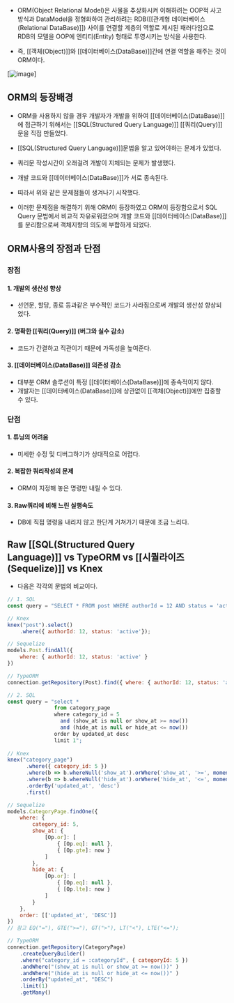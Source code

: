 - ORM(Object Relational Model)은 사물을 추상화시켜 이해하려는 OOP적 사고방식과 DataModel을 정형화하여 관리하려는 RDB([[관계형 데이터베이스(Relational DataBase)]]) 사이를 연결할 계층의 역할로 제시된 패러다임으로 RDB의 모델을 OOP에 엔티티(Entity) 형태로 투영시키는 방식을 사용한다.

- 즉, [[객체(Object)]]와 [[데이터베이스(DataBase)]]간에 연결 역할을 해주는 것이 ORM이다.

[![image](https://kyungyeon.dev/static/4a69d4f1aa838a697a8ff27949a02dd0/f058b/img_orm.png "image")]


## ORM의 등장배경

- ORM을 사용하지 않을 경우 개발자가 개발을 위하여 [[데이터베이스(DataBase)]]에 접근하기 위해서는 [[SQL(Structured Query Language)]] [[쿼리(Query)]]문을 직접 만들었다.

- [[SQL(Structured Query Language)]]문법을 알고 있어야하는 문제가 있었다.
- 쿼리문 작성시간이 오래걸려 개발이 지체되는 문제가 발생했다.

- 개발 코드와 [[데이터베이스(DataBase)]]가 서로 종속된다.

- 띠라서 위와 같은 문제점들이 생겨나기 시작했다. 
- 이러한 문제점을 해결하기 위해 ORM이 등장하였고 ORM이 등장함으로서 SQL Query 문법에서 비교적 자유로워졌으며 개발 코드와 [[데이터베이스(DataBase)]]를 분리함으로써 객체지향의 의도에 부합하게 되었다.


## ORM사용의 장점과 단점

### 장점

#### 1. 개발의 생산성 향상

- 선언문, 할당, 종료 등과같은 부수적인 코드가 사라짐으로써 개발의 생산성 향상되었다.

#### 2. 명확한 [[쿼리(Query)]] (버그와 실수 감소)

- 코드가 간결하고 직관이기 때문에 가독성을 높여준다.

#### 3. [[데이터베이스(DataBase)]] 의존성 감소

- 대부분 ORM 솔루션이 특정 [[데이터베이스(DataBase)]]에 종속적이지 않다.  
- 개발자는 [[데이터베이스(DataBase)]]에 상관없이 [[객체(Object)]]에만 집중할 수 있다.

### 단점

#### 1. 튜닝의 어려움

- 미세한 수정 및 디버그하기가 상대적으로 어렵다.

#### 2. 복잡한 쿼리작성의 문제

- ORM이 지정해 놓은 명령만 내릴 수 있다.

#### 3. Raw쿼리에 비해 느린 실행속도

- DB에 직접 명령을 내리지 않고 한단계 거쳐가기 때문에 조금 느리다.

## Raw [[SQL(Structured Query Language)]] vs TypeORM vs [[시퀄라이즈(Sequelize)]] vs Knex

- 다음은 각각의 문법의 비교이다.

```javascript
// 1. SQL
const query = "SELECT * FROM post WHERE authorId = 12 AND status = 'active'";

// Knex
knex("post").select()
	.where({ authorId: 12, status: 'active'});

// Sequelize
models.Post.findAll({
    where: { authorId: 12, status: 'active' }
})

// TypeORM
connection.getRepository(Post).find({ where: { authorId: 12, status: 'active' } })
```

```javascript
// 2. SQL
const query = "select * 
               from category_page 
               where category_id = 5
                 and (show_at is null or show_at >= now()) 
                 and (hide_at is null or hide_at <= now())
               order by updated_at desc 
               limit 1";
             
// Knex
knex("category_page")
      .where({ category_id: 5 })
      .where(b => b.whereNull('show_at').orWhere('show_at', '>=', moment(now).toDate()))
      .where(b => b.whereNull('hide_at').orWhere('hide_at', '<=', moment(now).toDate()))
      .orderBy('updated_at', 'desc')
      .first()

// Sequelize
models.CategoryPage.findOne({
    where: {
        category_id: 5,
        show_at: {
            [Op.or]: [
                { [Op.eq]: null },
                { [Op.gte]: now }
            ]
        },
        hide_at: {
            [Op.or]: [
                { [Op.eq]: null },
                { [Op.lte]: now }
            ]
        }
    },
    order: [['updated_at', 'DESC']]
})
// 참고 EQ("="), GTE(">="), GT(">"), LT("<"), LTE("<=");

// TypeORM
connection.getRepository(CategoryPage)
    .createQueryBuilder()
    .where("category_id = :categoryId", { categoryId: 5 })
    .andWhere("(show_at is null or show_at >= now())" )
    .andWhere("(hide_at is null or hide_at <= now())" )
    .orderBy("updated_at", "DESC")
    .limit(1)
    .getMany()
```
